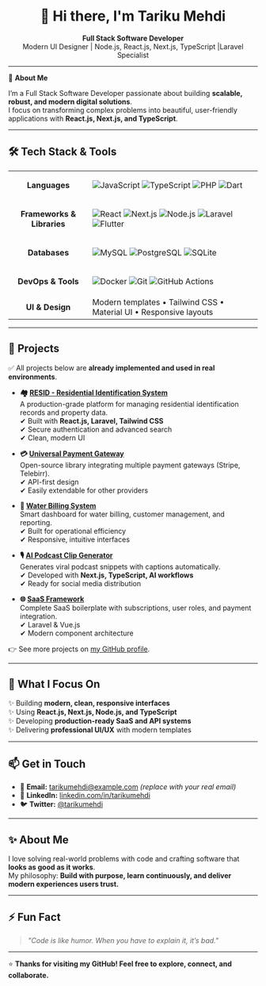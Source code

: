 <h1 align="center">👋 Hi there, I'm Tariku Mehdi</h1>

<p align="center">
  <strong>Full Stack Software Developer</strong><br/>
  Modern UI Designer | Node.js, React.js, Next.js, TypeScript |Laravel Specialist
</p>

---

🎯 **About Me**

I’m a Full Stack Software Developer passionate about building **scalable, robust, and modern digital solutions**.  
I focus on transforming complex problems into beautiful, user-friendly applications with **React.js, Next.js, and TypeScript**.

---

## 🛠️ Tech Stack & Tools

<div align="center">

<table>
<tr>
<td align="center"><b>Languages</b></td>
<td>

![JavaScript](https://img.shields.io/badge/-JavaScript-F7DF1E?logo=javascript&logoColor=black)
![TypeScript](https://img.shields.io/badge/-TypeScript-3178C6?logo=typescript&logoColor=white)
![PHP](https://img.shields.io/badge/-PHP-777BB4?logo=php&logoColor=white)
![Dart](https://img.shields.io/badge/-Dart-0175C2?logo=dart&logoColor=white)

</td>
</tr>

<tr>
<td align="center"><b>Frameworks & Libraries</b></td>
<td>

![React](https://img.shields.io/badge/-React-20232A?logo=react&logoColor=61DAFB)
![Next.js](https://img.shields.io/badge/-Next.js-000000?logo=next.js&logoColor=white)
![Node.js](https://img.shields.io/badge/-Node.js-339933?logo=node.js&logoColor=white)
![Laravel](https://img.shields.io/badge/-Laravel-F55247?logo=laravel&logoColor=white)
![Flutter](https://img.shields.io/badge/-Flutter-02569B?logo=flutter&logoColor=white)

</td>
</tr>

<tr>
<td align="center"><b>Databases</b></td>
<td>

![MySQL](https://img.shields.io/badge/-MySQL-4479A1?logo=mysql&logoColor=white)
![PostgreSQL](https://img.shields.io/badge/-PostgreSQL-336791?logo=postgresql&logoColor=white)
![SQLite](https://img.shields.io/badge/-SQLite-003B57?logo=sqlite&logoColor=white)

</td>
</tr>

<tr>
<td align="center"><b>DevOps & Tools</b></td>
<td>

![Docker](https://img.shields.io/badge/-Docker-2496ED?logo=docker&logoColor=white)
![Git](https://img.shields.io/badge/-Git-F05032?logo=git&logoColor=white)
![GitHub Actions](https://img.shields.io/badge/-GitHub%20Actions-2088FF?logo=github-actions&logoColor=white)

</td>
</tr>

<tr>
<td align="center"><b>UI & Design</b></td>
<td>
Modern templates • Tailwind CSS • Material UI • Responsive layouts
</td>
</tr>
</table>

</div>

---

## 🚀 Projects

✅ All projects below are **already implemented and used in real environments**.

- **🏘️ [RESID - Residential Identification System](https://github.com/gittare)**  
  A production-grade platform for managing residential identification records and property data.  
  ✔ Built with **React.js, Laravel, Tailwind CSS**  
  ✔ Secure authentication and advanced search  
  ✔ Clean, modern UI

- **💳 [Universal Payment Gateway](https://github.com/gittare)**  
  Open-source library integrating multiple payment gateways (Stripe, Telebirr).  
  ✔ API-first design  
  ✔ Easily extendable for other providers

- **🧾 [Water Billing System](https://github.com/gittare)**  
  Smart dashboard for water billing, customer management, and reporting.  
  ✔ Built for operational efficiency  
  ✔ Responsive, intuitive interfaces

- **🎙️ [AI Podcast Clip Generator](https://github.com/gittare)**  
  Generates viral podcast snippets with captions automatically.  
  ✔ Developed with **Next.js, TypeScript, AI workflows**  
  ✔ Ready for social media distribution

- **🌐 [SaaS Framework](https://github.com/gittare)**  
  Complete SaaS boilerplate with subscriptions, user roles, and payment integration.  
  ✔ Laravel & Vue.js  
  ✔ Modern component architecture

👉 See more projects on [my GitHub profile](https://github.com/gittare).

---

## 🌟 What I Focus On

✨ Building **modern, clean, responsive interfaces**  
✨ Using **React.js, Next.js, Node.js, and TypeScript**  
✨ Developing **production-ready SaaS and API systems**  
✨ Delivering **professional UI/UX** with modern templates

---

## 📫 Get in Touch

- 📧 **Email:** tarikumehdi@example.com *(replace with your real email)*
- 💼 **LinkedIn:** [linkedin.com/in/tarikumehdi](https://linkedin.com/in/tarikumehdi)
- 🐦 **Twitter:** [@tarikumehdi](https://twitter.com/tarikumehdi)

---

## ✨ About Me

I love solving real-world problems with code and crafting software that **looks as good as it works**.  
My philosophy: **Build with purpose, learn continuously, and deliver modern experiences users trust.**

---

## ⚡ Fun Fact

> *"Code is like humor. When you have to explain it, it’s bad."*

---

⭐ **Thanks for visiting my GitHub! Feel free to explore, connect, and collaborate.**

